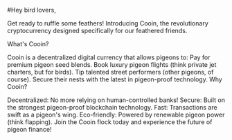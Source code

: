 #Hey bird lovers,

Get ready to ruffle some feathers! Introducing Cooin, the revolutionary cryptocurrency designed specifically for our feathered friends.

What's Cooin?

Cooin is a decentralized digital currency that allows pigeons to:
Pay for premium pigeon seed blends.
Book luxury pigeon flights (think private jet charters, but for birds).
Tip talented street performers (other pigeons, of course).
Secure their nests with the latest in pigeon-proof technology.
Why Cooin?

Decentralized: No more relying on human-controlled banks!
Secure: Built on the strongest pigeon-proof blockchain technology.
Fast: Transactions are swift as a pigeon's wing.
Eco-friendly: Powered by renewable pigeon power (think flapping).
Join the Cooin flock today and experience the future of pigeon finance!


